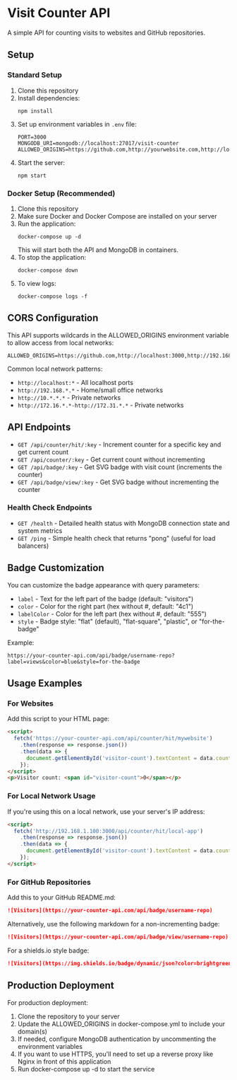 # Visit Counter API

A simple API for counting visits to websites and GitHub repositories.

## Setup

### Standard Setup
1. Clone this repository
2. Install dependencies:
   ```
   npm install
   ```
3. Set up environment variables in `.env` file:
   ```
   PORT=3000
   MONGODB_URI=mongodb://localhost:27017/visit-counter
   ALLOWED_ORIGINS=https://github.com,http://yourwebsite.com,http://localhost:3000,http://192.168.*.*
   ```
4. Start the server:
   ```
   npm start
   ```

### Docker Setup (Recommended)
1. Clone this repository
2. Make sure Docker and Docker Compose are installed on your server
3. Run the application:
   ```
   docker-compose up -d
   ```
   This will start both the API and MongoDB in containers.
4. To stop the application:
   ```
   docker-compose down
   ```
5. To view logs:
   ```
   docker-compose logs -f
   ```

## CORS Configuration

This API supports wildcards in the ALLOWED_ORIGINS environment variable to allow access from local networks:

```
ALLOWED_ORIGINS=https://github.com,http://localhost:3000,http://192.168.*.*,http://10.*.*.*
```

Common local network patterns:
- `http://localhost:*` - All localhost ports
- `http://192.168.*.*` - Home/small office networks
- `http://10.*.*.*` - Private networks
- `http://172.16.*.*-http://172.31.*.*` - Private networks

## API Endpoints

- `GET /api/counter/hit/:key` - Increment counter for a specific key and get current count
- `GET /api/counter/:key` - Get current count without incrementing
- `GET /api/badge/:key` - Get SVG badge with visit count (increments the counter)
- `GET /api/badge/view/:key` - Get SVG badge without incrementing the counter

### Health Check Endpoints

- `GET /health` - Detailed health status with MongoDB connection state and system metrics
- `GET /ping` - Simple health check that returns "pong" (useful for load balancers)

## Badge Customization

You can customize the badge appearance with query parameters:

- `label` - Text for the left part of the badge (default: "visitors")
- `color` - Color for the right part (hex without #, default: "4c1")
- `labelColor` - Color for the left part (hex without #, default: "555")
- `style` - Badge style: "flat" (default), "flat-square", "plastic", or "for-the-badge"

Example:
```
https://your-counter-api.com/api/badge/username-repo?label=views&color=blue&style=for-the-badge
```

## Usage Examples

### For Websites

Add this script to your HTML page:

```html
<script>
  fetch('https://your-counter-api.com/api/counter/hit/mywebsite')
    .then(response => response.json())
    .then(data => {
      document.getElementById('visitor-count').textContent = data.count;
    });
</script>
<p>Visitor count: <span id="visitor-count">0</span></p>
```

### For Local Network Usage

If you're using this on a local network, use your server's IP address:

```html
<script>
  fetch('http://192.168.1.100:3000/api/counter/hit/local-app')
    .then(response => response.json())
    .then(data => {
      document.getElementById('visitor-count').textContent = data.count;
    });
</script>
```

### For GitHub Repositories

Add this to your GitHub README.md:

```markdown
![Visitors](https://your-counter-api.com/api/badge/username-repo)
```

Alternatively, use the following markdown for a non-incrementing badge:

```markdown
![Visitors](https://your-counter-api.com/api/badge/view/username-repo)
```

For a shields.io style badge:

```markdown
![Visitors](https://img.shields.io/badge/dynamic/json?color=brightgreen&label=Visitors&query=count&url=https://your-counter-api.com/api/counter/username-repo)
```

## Production Deployment

For production deployment:

1. Clone the repository to your server
2. Update the ALLOWED_ORIGINS in docker-compose.yml to include your domain(s)
3. If needed, configure MongoDB authentication by uncommenting the environment variables
4. If you want to use HTTPS, you'll need to set up a reverse proxy like Nginx in front of this application
5. Run docker-compose up -d to start the service